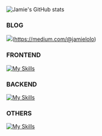 ![Jamie's GitHub stats](https://github-readme-stats.vercel.app/api?username=JamieLoLo&theme=calm_pink&show_icons=true)

<h3>BLOG</h3>

![](https://img.shields.io/badge/-MEDIUM-242937?style=for-the-badge&logo=medium&logoColor=ffffff)(https://medium.com/@jamielolo)


<h3>FRONTEND</h3>

[![My Skills](https://skillicons.dev/icons?i=html,css,sass,js,ts,react,redux,nextjs,tailwind,bootstrap	)](https://skillicons.dev)

<h3>BACKEND</h3>

[![My Skills](https://skillicons.dev/icons?i=mongodb)](https://skillicons.dev)

<h3>OTHERS</h3>

[![My Skills](https://skillicons.dev/icons?i=postman)](https://skillicons.dev)
